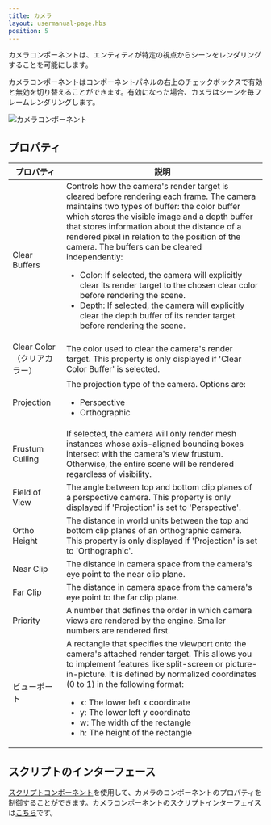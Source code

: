 ```yaml
---
title: カメラ
layout: usermanual-page.hbs
position: 5
---
```


カメラコンポーネントは、エンティティが特定の視点からシーンをレンダリングすることを可能にします。

カメラコンポーネントはコンポーネントパネルの右上のチェックボックスで有効と無効を切り替えることができます。有効になった場合、カメラはシーンを毎フレームレンダリングします。

![カメラコンポーネント][1]

## プロパティ

| プロパティ        | 説明 |
|-----------------|-------------|
| Clear Buffers   | Controls how the camera's render target is cleared before rendering each frame. The camera maintains two types of buffer: the color buffer which stores the visible image and a depth buffer that stores information about the distance of a rendered pixel in relation to the position of the camera. The buffers can be cleared independently: <ul><li>Color: If selected, the camera will explicitly clear its render target to the chosen clear color before rendering the scene.</li><li>Depth: If selected, the camera will explicitly clear the depth buffer of its render target before rendering the scene.</li></ul> |
| Clear Color（クリアカラー）     | The color used to clear the camera's render target.  This property is only displayed if 'Clear Color Buffer' is selected. |
| Projection      | The projection type of the camera. Options are: <ul><li>Perspective</li><li>Orthographic</li></ul> |
| Frustum Culling | If selected, the camera will only render mesh instances whose axis-aligned bounding boxes intersect with the camera's view frustum. Otherwise, the entire scene will be rendered regardless of visibility. |
| Field of View   | The angle between top and bottom clip planes of a perspective camera. This property is only displayed if 'Projection' is set to 'Perspective'. |
| Ortho Height    | The distance in world units between the top and bottom clip planes of an orthographic camera. This property is only displayed if 'Projection' is set to 'Orthographic'. |
| Near Clip       | The distance in camera space from the camera's eye point to the near clip plane. |
| Far Clip        | The distance in camera space from the camera's eye point to the far clip plane. |
| Priority        | A number that defines the order in which camera views are rendered by the engine. Smaller numbers are rendered first. |
| ビューポート        | A rectangle that specifies the viewport onto the camera's attached render target. This allows you to implement features like split-screen or picture-in-picture. It is defined by normalized coordinates (0 to 1) in the following format: <ul><li>x: The lower left x coordinate</li><li>y: The lower left y coordinate</li><li>w: The width of the rectangle</li><li>h: The height of the rectangle</li></ul> |

## スクリプトのインターフェース

[スクリプトコンポーネント][2]を使用して、カメラのコンポーネントのプロパティを制御することができます。カメラコンポーネントのスクリプトインターフェイスは[こちら][3]です。

[1]: /images/user-manual/scenes/components/component-camera.png
[2]: /user-manual/packs/components/script
[3]: /api/pc.CameraComponent.html
